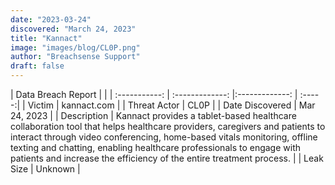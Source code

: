 ```yaml
---
date: "2023-03-24"
discovered: "March 24, 2023"
title: "Kannact"
image: "images/blog/CL0P.png"
author: "Breachsense Support"
draft: false
---
```


| Data Breach Report           |              | 
| :-----------: | :-------------:     |:-------------:    | :-----:|
| Victim      | kannact.com      | 
| Threat Actor      | CL0P      | 
| Date Discovered      | Mar 24, 2023      | 
| Description      | Kannact provides a tablet-based healthcare collaboration tool that helps healthcare providers, caregivers and patients to interact through video conferencing, home-based vitals monitoring, offline texting and chatting, enabling healthcare professionals to engage with patients and increase the efficiency of the entire treatment process.      | 
| Leak Size      | Unknown      | 

